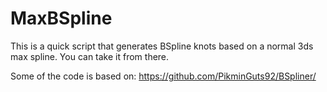 # MaxBSpline

This is a quick script that generates BSpline knots based on a normal 3ds max spline. 
You can take it from there.

Some of the code is based on: https://github.com/PikminGuts92/BSpliner/

